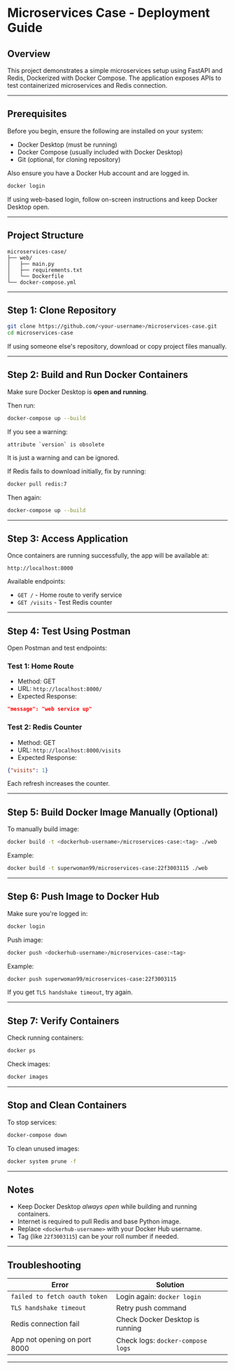 # Microservices Case - Deployment Guide

## Overview

This project demonstrates a simple microservices setup using FastAPI and Redis, Dockerized with Docker Compose. The application exposes APIs to test containerized microservices and Redis connection.

---

## Prerequisites

Before you begin, ensure the following are installed on your system:

* Docker Desktop (must be running)
* Docker Compose (usually included with Docker Desktop)
* Git (optional, for cloning repository)

Also ensure you have a Docker Hub account and are logged in.

```bash
docker login
```

If using web-based login, follow on-screen instructions and keep Docker Desktop open.

---

## Project Structure

```
microservices-case/
├── web/
│   ├── main.py
│   ├── requirements.txt
│   └── Dockerfile
└── docker-compose.yml
```

---

## Step 1: Clone Repository

```bash
git clone https://github.com/<your-username>/microservices-case.git
cd microservices-case
```

If using someone else's repository, download or copy project files manually.

---

## Step 2: Build and Run Docker Containers

Make sure Docker Desktop is **open and running**.

Then run:

```bash
docker-compose up --build
```

If you see a warning:

```
attribute `version` is obsolete
```

It is just a warning and can be ignored.

If Redis fails to download initially, fix by running:

```bash
docker pull redis:7
```

Then again:

```bash
docker-compose up --build
```

---

## Step 3: Access Application

Once containers are running successfully, the app will be available at:

```
http://localhost:8000
```

Available endpoints:

* `GET /` - Home route to verify service
* `GET /visits` - Test Redis counter

---

## Step 4: Test Using Postman

Open Postman and test endpoints:

### Test 1: Home Route

* Method: GET
* URL: `http://localhost:8000/`
* Expected Response:

```json
"message": "web service up"
```

### Test 2: Redis Counter

* Method: GET
* URL: `http://localhost:8000/visits`
* Expected Response:

```json
{"visits": 1}
```

Each refresh increases the counter.

---

## Step 5: Build Docker Image Manually (Optional)

To manually build image:

```bash
docker build -t <dockerhub-username>/microservices-case:<tag> ./web
```

Example:

```bash
docker build -t superwoman99/microservices-case:22f3003115 ./web
```

---

## Step 6: Push Image to Docker Hub

Make sure you're logged in:

```bash
docker login
```

Push image:

```bash
docker push <dockerhub-username>/microservices-case:<tag>
```

Example:

```bash
docker push superwoman99/microservices-case:22f3003115
```

If you get `TLS handshake timeout`, try again.

---

## Step 7: Verify Containers

Check running containers:

```bash
docker ps
```

Check images:

```bash
docker images
```

---

## Stop and Clean Containers

To stop services:

```bash
docker-compose down
```

To clean unused images:

```bash
docker system prune -f
```

---

## Notes

* Keep Docker Desktop *always open* while building and running containers.
* Internet is required to pull Redis and base Python image.
* Replace `<dockerhub-username>` with your Docker Hub username.
* Tag (like `22f3003115`) can be your roll number if needed.

---

## Troubleshooting

| Error                         | Solution                          |
| ----------------------------- | --------------------------------- |
| `failed to fetch oauth token` | Login again: `docker login`       |
| `TLS handshake timeout`       | Retry push command                |
| Redis connection fail         | Check Docker Desktop is running   |
| App not opening on port 8000  | Check logs: `docker-compose logs` |

---
